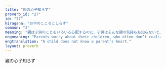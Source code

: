 ```yaml
---
title: "親の心子知らず"
proverb_id: "27"
id: "27"
hiragana: "おやのこころこしらず"
common: "3"
meaning: "親は子供のことをいろいろ心配するのに、子供はそんな親の気持ちも知らないで、逆らったり勝手なことをしたりするものだ。"
engmeaning: "Parents worry about their children, who often don’t realize the extent of their concern and act selfishly or rebelliously."
engtranslation: "A child does not know a parent’s heart."
layout: proverb
---
```


親の心子知らず
